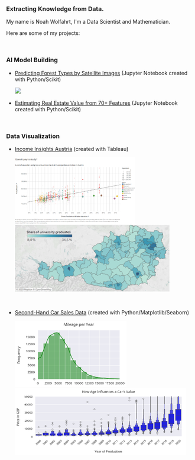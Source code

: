 ### Extracting Knowledge from Data.

My name is Noah Wolfahrt, I'm a Data Scientist and Mathematician.

Here are some of my projects:

<br>

### AI Model Building

* [Predicting Forest Types by Satellite Images](https://github.com/wolfno/Model-Building/tree/main/Forest%20Cover%20Prediction) (Jupyter Notebook created with Python/Scikit)

  [<img src="https://github.com/wolfno/Model-Building/blob/main/Forest%20Cover%20Prediction/output/model_architecture.png" height="180" />](https://github.com/wolfno/Model-Building/tree/main/Forest%20Cover%20Prediction)

* [Estimating Real Estate Value from 70+ Features](https://github.com/wolfno/Model-Building/tree/main/Housing%20Regression) (Jupyter Notebook created with Python/Scikit)

<br>

### Data Visualization

* [Income Insights Austria](https://github.com/wolfno/Data-Visualization/blob/main/Income%20Insights%20Austria/Income%20Insights%20Austria.pdf) (created with Tableau)

  [<img src="https://github.com/wolfno/Data-Visualization/blob/main/Income%20Insights%20Austria/graphs/Education%20and%20Income.png" height="180" />](https://github.com/wolfno/Data-Visualization/blob/main/Income%20Insights%20Austria/Income%20Insights%20Austria.pdf)
  [<img src="https://github.com/wolfno/Data-Visualization/blob/main/Income%20Insights%20Austria/graphs/Share%20of%20Graduates.png" height="180" />]([https://github.com/wolfno/Data-Visualization/blob/main/Income%20Insights/Income%20Insights%20Austria.pdf](https://github.com/wolfno/Data-Visualization/blob/main/Income%20Insights%20Austria/Income%20Insights%20Austria.pdf))

<br>

* [Second-Hand Car Sales Data](https://github.com/wolfno/Data-Preprocessing/tree/main/UK%20Car%20Sales/) (created with Python/Matplotlib/Seaborn)

  [<img src="https://github.com/wolfno/Data-Preprocessing/blob/main/UK%20Car%20Sales/Resources/car_mileage.png" height="180" />](https://github.com/wolfno/Data-Preprocessing/blob/main/UK%20Car%20Sales/data_preprocessing.ipynb)
  [<img src="https://github.com/wolfno/Data-Preprocessing/blob/main/UK%20Car%20Sales/Resources/car_age.png" height="180" />](https://github.com/wolfno/Data-Preprocessing/blob/main/UK%20Car%20Sales/data_preprocessing.ipynb)
  
